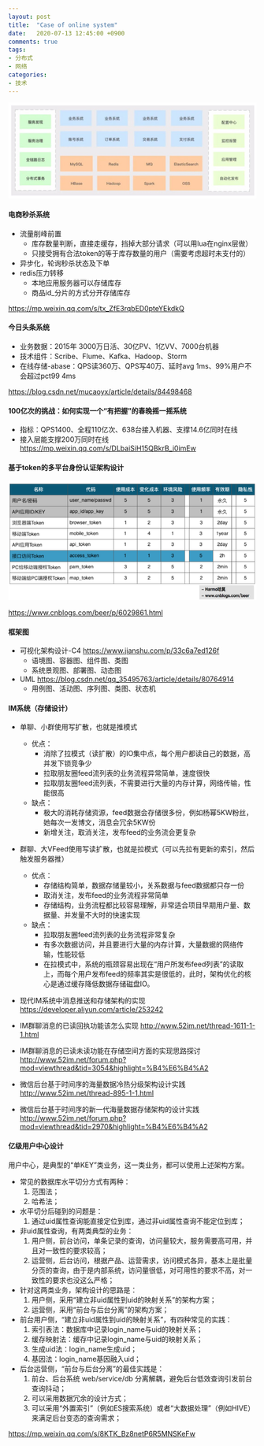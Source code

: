 ```yaml
---
layout: post
title:  "Case of online system"
date:   2020-07-13 12:45:00 +0900
comments: true
tags:
- 分布式
- 网络
categories:
- 技术
---
```

<img src="/img/arch1.jpg" width="600px" />

#### 电商秒杀系统
- 流量削峰前置
    - 库存数量判断，直接走缓存，挡掉大部分请求（可以用lua在nginx层做）
    - 只接受拥有合法token的等于库存数量的用户（需要考虑超时未支付的）
- 异步化，轮询秒杀状态及下单 
- redis压力转移
    - 本地应用服务器可以存储库存
    - 商品id_分片的方式分开存储库存
    
<https://mp.weixin.qq.com/s/tx_ZfE3rqbED0pteYEkdkQ>

#### 今日头条系统
- 业务数据：2015年 3000万日活、30亿PV、1亿VV、7000台机器
- 技术组件：Scribe、Flume、Kafka、Hadoop、Storm
- 在线存储-abase：QPS读360万、QPS写40万、延时avg 1ms、99%用户不会超过pct99 4ms

<https://blog.csdn.net/mucaoyx/article/details/84498468>

#### 100亿次的挑战：如何实现一个“有把握”的春晚摇一摇系统
- 指标：QPS1400、全程110亿次、638台接入机器、支撑14.6亿同时在线
- 接入层能支撑200万同时在线
<https://mp.weixin.qq.com/s/DLbaiSiH15QBkrB_i0imEw>

####  基于token的多平台身份认证架构设计
<img src="/img/token.png" width="600px" />

<https://www.cnblogs.com/beer/p/6029861.html>

#### 框架图
- 可视化架构设计-C4 <https://www.jianshu.com/p/33c6a7ed126f>
    - 语境图、容器图、组件图、类图
    - 系统景观图、部署图、动态图
- UML <https://blog.csdn.net/qq_35495763/article/details/80764914>
    - 用例图、活动图、序列图、类图、状态机
    
#### IM系统（存储设计）
- 单聊、小群使用写扩散，也就是推模式
    - 优点：
        - 消除了拉模式（读扩散）的IO集中点，每个用户都读自己的数据，高并发下锁竞争少
        - 拉取朋友圈feed流列表的业务流程异常简单，速度很快
        - 拉取朋友圈feed流列表，不需要进行大量的内存计算，网络传输，性能很高
    - 缺点：
        - 极大的消耗存储资源，feed数据会存储很多份，例如杨幂5KW粉丝，她每次一发博文，消息会冗余5KW份
        - 新增关注，取消关注，发布feed的业务流会更复杂
- 群聊、大VFeed使用写读扩散，也就是拉模式（可以先拉有更新的索引，然后触发服务器推）
    - 优点：
        - 存储结构简单，数据存储量较小，关系数据与feed数据都只存一份
        - 取消关注，发布feed的业务流程非常简单
        - 存储结构，业务流程都比较容易理解，非常适合项目早期用户量、数据量、并发量不大时的快速实现
    - 缺点：
        - 拉取朋友圈feed流列表的业务流程非常复杂
        - 有多次数据访问，并且要进行大量的内存计算，大量数据的网络传输，性能较低
        - 在拉模式中，系统的瓶颈容易出现在“用户所发布feed列表”的读取上，而每个用户发布feed的频率其实是很低的，此时，架构优化的核心是通过缓存降低数据存储磁盘IO。
    
- 现代IM系统中消息推送和存储架构的实现 <https://developer.aliyun.com/article/253242>
- IM群聊消息的已读回执功能该怎么实现 <http://www.52im.net/thread-1611-1-1.html>
- IM群聊消息的已读未读功能在存储空间方面的实现思路探讨 <http://www.52im.net/forum.php?mod=viewthread&tid=3054&highlight=%B4%E6%B4%A2>
- 微信后台基于时间序的海量数据冷热分级架构设计实践 <http://www.52im.net/thread-895-1-1.html>
- 微信后台基于时间序的新一代海量数据存储架构的设计实践 <http://www.52im.net/forum.php?mod=viewthread&tid=2970&highlight=%B4%E6%B4%A2>

#### 亿级用户中心设计
用户中心，是典型的“单KEY”类业务，这一类业务，都可以使用上述架构方案。

- 常见的数据库水平切分方式有两种：
    1. 范围法；
    1. 哈希法；
- 水平切分后碰到的问题是：
    1. 通过uid属性查询能直接定位到库，通过非uid属性查询不能定位到库；
- 非uid属性查询，有两类典型的业务：
    1. 用户侧，前台访问，单条记录的查询，访问量较大，服务需要高可用，并且对一致性的要求较高；
    1. 运营侧，后台访问，根据产品、运营需求，访问模式各异，基本上是批量分页的查询，由于是内部系统，访问量很低，对可用性的要求不高，对一致性的要求也没这么严格；
- 针对这两类业务，架构设计的思路是：
    1. 用户侧，采用“建立非uid属性到uid的映射关系”的架构方案；
    1. 运营侧，采用“前台与后台分离”的架构方案；
- 前台用户侧，“建立非uid属性到uid的映射关系”，有四种常见的实践：
    1. 索引表法：数据库中记录login_name与uid的映射关系；
    1. 缓存映射法：缓存中记录login_name与uid的映射关系；
    1. 生成uid法：login_name生成uid；
    1. 基因法：login_name基因融入uid；
- 后台运营侧，“前台与后台分离”的最佳实践是：
    1. 前台、后台系统 web/service/db 分离解耦，避免后台低效查询引发前台查询抖动；
    1. 可以采用数据冗余的设计方式；
    1. 可以采用“外置索引”（例如ES搜索系统）或者“大数据处理”（例如HIVE）来满足后台变态的查询需求；

<https://mp.weixin.qq.com/s/8KTK_Bz8netP6R5MNSKeFw>


